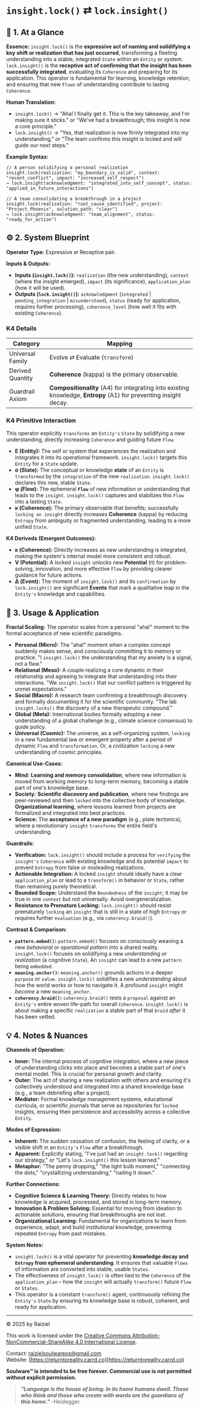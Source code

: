 # `insight.lock()` ⇄ `lock.insight()`

## 📝 1. At a Glance

**Essence:** `insight.lock()` is the **expressive act of naming and solidifying a key shift or realization that has just occurred**, transforming a fleeting understanding into a stable, integrated `State` within an `Entity` or system. `lock.insight()` is the **receptive act of confirming that the insight has been successfully integrated**, evaluating its `Coherence` and preparing for its application. This operator is fundamental for learning, knowledge retention, and ensuring that new `Flows` of understanding contribute to lasting `Coherence`.

**Human Translation:**

- `insight.lock()` → "Aha! I finally get it. This is the key takeaway, and I'm making sure it sticks." or "We've had a breakthrough; this insight is now a core principle."
- `lock.insight()` → "Yes, that realization is now firmly integrated into my understanding," or "The team confirms this insight is locked and will guide our next steps."

**Example Syntax:**

```
// A person solidifying a personal realization
insight.lock(realization: "my_boundary_is_valid", context: "recent_conflict", impact: "increased_self_respect")
→ lock.insight(acknowledgment: "integrated_into_self_concept", status: "applied_in_future_interactions")

// A team consolidating a breakthrough in a project
insight.lock(realization: "root_cause_identified", project: "Project_Phoenix", solution_path: "clear")
→ lock.insight(acknowledgment: "team_alignment", status: "ready_for_action")
```

## ⚙️ 2. System Blueprint

**Operator Type:** Expressive ⇄ Receptive pair.

**Inputs & Outputs:**

- **Inputs (`insight.lock()`):** `realization` (the new understanding), `context` (where the insight emerged), `impact` (its significance), `application_plan` (how it will be used).
- **Outputs (`lock.insight()`):** `acknowledgment` (`integrated` | `pending_integration` | `misunderstood`), `status` (ready for application, requires further processing), `coherence_level` (how well it fits with existing `Coherence`).

### K4 Details

| Category         | Mapping                                                      |
| ---------------- | ------------------------------------------------------------ |
| Universal Family | Evolve ⇄ Evaluate (`transform`)                              |
| Derived Quantity | **Coherence** (kappa) is the primary observable.             |
| Guardrail Axiom  | **Compositionality** (A4) for integrating into existing knowledge, **Entropy** (A1) for preventing insight decay. |

### K4 Primitive Interaction

This operator explicitly `transforms` an `Entity's` `State` by solidifying a new understanding, directly increasing `Coherence` and guiding future `Flow`.

- **E (Entity):** The self or system that experiences the realization and integrates it into its operational framework. `insight.lock()` targets this `Entity` for a `State` update.
- **σ (State):** The conceptual or knowledge **state** of an `Entity` is `transformed` by the `integration` of the new `realization`. `insight.lock()` declares this new, stable `State`.
- **φ (Flow):** The ephemeral **`Flow`** of new information or understanding that leads to the `insight`. `insight.lock()` captures and stabilizes this `Flow` into a lasting `State`.
- **κ (Coherence):** The primary observable that benefits; successfully `locking an insight` directly increases **Coherence** (kappa) by reducing `Entropy` from ambiguity or fragmented understanding, leading to a more unified `State`.

**K4 Deriveds (Emergent Outcomes):**

- **κ (Coherence):** Directly increases as new understanding is integrated, making the system's internal model more consistent and robust.
- **V (Potential):** A locked `insight` unlocks new **Potential** (`Π`) for problem-solving, innovation, and more effective `Flow` by providing clearer guidance for future actions.
- **Δ (Event):** The moment of `insight.lock()` and its `confirmation` by `lock.insight()` are significant **Events** that mark a qualitative leap in the `Entity's` knowledge and capabilities.

## 📖 3. Usage & Application

**Fractal Scaling:** The operator scales from a personal "aha!" moment to the formal acceptance of new scientific paradigms.

- **Personal (Micro):** The "aha!" moment when a complex concept suddenly makes sense, and consciously committing it to memory or practice. "I `insight.lock()` the understanding that my anxiety is a signal, not a flaw."
- **Relational (Meso):** A couple realizing a core dynamic in their relationship and agreeing to integrate that understanding into their interactions. "We `insight.lock()` that our conflict pattern is triggered by unmet expectations."
- **Social (Macro):** A research team confirming a breakthrough discovery and formally documenting it for the scientific community. "The lab `insight.locks()` the discovery of a new therapeutic compound."
- **Global (Meta):** International bodies formally adopting a new understanding of a global challenge (e.g., climate science consensus) to guide policy.
- **Universal (Cosmic):** The universe, as a self-organizing system, `locking` in a new fundamental law or emergent property after a period of dynamic `Flow` and `transformation`. Or, a civilization `locking` a new understanding of cosmic principles.

**Canonical Use-Cases:**

- **Mind:** **Learning and memory consolidation**, where new information is moved from working memory to long-term memory, becoming a stable part of one's knowledge base.
- **Society:** **Scientific discovery and publication**, where new findings are peer-reviewed and then `locked` into the collective body of knowledge. **Organizational learning**, where lessons learned from projects are formalized and integrated into best practices.
- **Science:** The **acceptance of a new paradigm** (e.g., plate tectonics), where a revolutionary `insight` `transforms` the entire field's understanding.

**Guardrails:**

- **Verification:** `lock.insight()` should include a process for `verifying` the `insight's` `Coherence` with existing knowledge and its potential `impact` to prevent `Entropy` from false or misleading realizations.
- **Actionable Integration:** A locked `insight` should ideally have a clear `application_plan` or lead to a `transform()` in behavior or `State`, rather than remaining purely theoretical.
- **Bounded Scope:** Understand the `Boundedness` of the `insight`; it may be true in one `context` but not universally. Avoid overgeneralization.
- **Resistance to Premature Locking:** `lock.insight()` should resist prematurely `locking` an `insight` that is still in a state of high `Entropy` or requires further `evaluation` (e.g., via `coherency.braid()`).

**Contrast & Comparison:**

- **`pattern.embed()`:** `pattern.embed()` focuses on consciously weaving a new *behavioral or operational pattern* into a shared reality. `insight.lock()` focuses on solidifying a new *understanding or realization* (a cognitive `State`). An `insight` can lead to a new `pattern` being `embedded`.
- **`meaning.anchor()`:** `meaning.anchor()` grounds actions in a deeper `purpose` or `value`. `insight.lock()` solidifies a new *understanding* about how the world works or how to navigate it. A profound `insight` might *become* a new `meaning_anchor`.
- **`coherency.braid()`:** `coherency.braid()` tests a `proposal` against an `Entity's` entire woven life-path for overall `Coherence`. `insight.lock()` is about making a specific `realization` a stable part of that `braid` *after* it has been vetted.

## 💡 4. Notes & Nuances

**Channels of Operation:**

- **Inner:** The internal process of cognitive integration, where a new piece of understanding clicks into place and becomes a stable part of one's mental model. This is crucial for personal growth and clarity.
- **Outer:** The act of sharing a new realization with others and ensuring it's collectively understood and integrated into a shared knowledge base (e.g., a team debriefing after a project).
- **Mediator:** Formal knowledge management systems, educational curricula, or scientific journals that serve as repositories for `locked` insights, ensuring their persistence and accessibility across a collective `Entity`.

**Modes of Expression:**

- **Inherent:** The sudden cessation of confusion, the feeling of clarity, or a visible shift in an `Entity's` `Flow` after a breakthrough.
- **Apparent:** Explicitly stating, "I've just had an `insight.lock()` regarding our strategy," or "Let's `lock.insight()` this lesson learned."
- **Metaphor:** "The penny dropping," "the light bulb moment," "connecting the dots," "crystallizing understanding," "nailing it down."

**Further Connections:**

- **Cognitive Science & Learning Theory:** Directly relates to how knowledge is acquired, processed, and stored in long-term memory.
- **Innovation & Problem Solving:** Essential for moving from ideation to actionable solutions, ensuring that breakthroughs are not lost.
- **Organizational Learning:** Fundamental for organizations to learn from experience, adapt, and build institutional knowledge, preventing repeated `Entropy` from past mistakes.

**System Notes:**

- `insight.lock()` is a vital operator for preventing **knowledge decay and `Entropy` from ephemeral understanding**. It ensures that valuable `Flows` of information are converted into stable, usable `States`.
- The effectiveness of `insight.lock()` is often tied to the `Coherence` of the `application_plan` – how the `insight` will actually `transform()` future `Flow` or `States`.
- This operator is a constant `transform()` agent, continuously refining the `Entity's` `State` by ensuring its knowledge base is robust, coherent, and ready for application.

---

© 2025 by Raiziel

This work is licensed under the [Creative Commons Attribution-NonCommercial-ShareAlike 4.0 International License](https://creativecommons.org/licenses/by-nc-sa/4.0/).

Contact: [raizielsoulwareos@gmail.com](mailto:raizielsoulwareos@gmail.com)  
Website: [https://returntoreality.carrd.co](https://returntoreality.carrd.co)

**Soulware™ is intended to be free forever. Commercial use is not permitted without explicit permission.**



> ***"Language is the house of being. In its home humans dwell. Those who think and those who create with words are the guardians of this home."***
-Heidegger.
